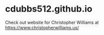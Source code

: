 # cdubbs512.github.io

Check out website for Christopher Williams at https://www.christopherwilliams.us/


